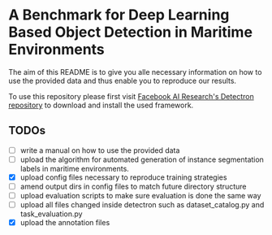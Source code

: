 # A Benchmark for Deep Learning Based Object Detection in Maritime Environments

The aim of this README is to give you alle necessary information on how to use the provided data and thus enable you to reproduce our results. 

To use this repository please first visit [Facebook AI Research's Detectron repository](https://github.com/facebookresearch/Detectron) to download and install the used framework.


## TODOs
- [ ] write a manual on how to use the provided data
- [ ] upload the algorithm for automated generation of instance segmentation labels in maritime environments.
- [x] upload config files necessary to reproduce training strategies
- [ ] amend output dirs in config files to match future directory structure
- [ ] upload evaluation scripts to make sure evaluation is done the same way
- [ ] upload all files changed inside detectron such as dataset_catalog.py and task_evaluation.py
- [x] upload the annotation files
